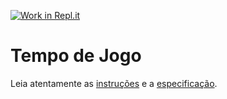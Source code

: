 [![Work in Repl.it](https://classroom.github.com/assets/work-in-replit-14baed9a392b3a25080506f3b7b6d57f295ec2978f6f33ec97e36a161684cbe9.svg)](https://classroom.github.com/online_ide?assignment_repo_id=3799993&assignment_repo_type=AssignmentRepo)
# Tempo de Jogo

Leia atentamente as [instruções](./instruções.md) e a [especificação](./especificação.md).
